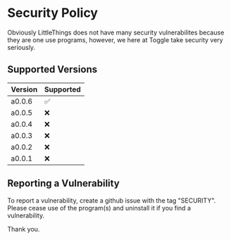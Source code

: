 # Security Policy

Obviously LittleThings does not have many security vulnerabilites because they are one use programs,
however, we here at Toggle take security very seriously.

## Supported Versions

| Version | Supported          |
| ------- | ------------------ |
| a0.0.6  | :white_check_mark: |
| a0.0.5  | :x:                |
| a0.0.4  | :x:                |
| a0.0.3  | :x:                |
| a0.0.2  | :x:                |
| a0.0.1  | :x:                |

## Reporting a Vulnerability

To report a vulnerability, create a github issue with the tag "SECURITY".
Please cease use of the program(s) and uninstall it if you find a vulnerability.

Thank you.
